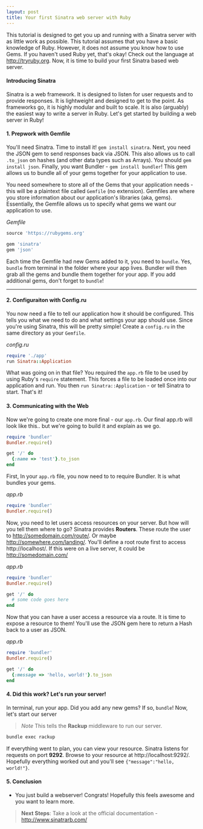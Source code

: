 ```yaml
---
layout: post
title: Your first Sinatra web server with Ruby
---
```


This tutorial is designed to get you up and running with a Sinatra server with as little work as possible. This tutorial assumes that you have a basic knowledge of Ruby. However, it does not assume you know how to use Gems. If you haven't used Ruby yet, that's okay! Check out the language at http://tryruby.org. Now, it is time to build your first Sinatra based web server.



#### Introducing Sinatra

Sinatra is a web framework. It is designed to listen for user requests and to provide responses. It is lightweight and designed to get to the point. As frameworks go, it is highly modular and built to scale. It is also (arguably) the easiest way to write a server in Ruby. Let's get started by building a web server in Ruby!

#### 1. Prepwork with Gemfile

You'll need Sinatra. Time to install it! `gem install sinatra`. Next, you need the JSON gem to send responses back via JSON. This also allows us to call `.to_json` on hashes (and other data types such as Arrays). You should `gem install json`. Finally, you want Bundler - `gem install bundler`! This gem allows us to bundle all of your gems together for your application to use.

You need somewhere to store all of the Gems that your application needs - this will be a plaintext file called `Gemfile` (no extension). Gemfiles are where you store information about our application's libraries (aka, gems). Essentially, the Gemfile allows us to specify what gems we want our application to use.

*Gemfile*

```ruby
source 'https://rubygems.org'

gem 'sinatra'
gem 'json'
```

Each time the Gemfile had new Gems added to it, you need to `bundle`. Yes, `bundle` from terminal in the folder where your app lives. Bundler will then grab all the gems and bundle them together for your app. If you add additional gems, don't forget to `bundle`!


---

#### 2. Configuraiton with Config.ru

You now need a file to tell our application how it should be configured. This tells you what we need to do and what settings your app should use. Since you're using Sinatra, this will be pretty simple! Create a `config.ru` in the same directory as your `Gemfile`.

*config.ru*

```ruby
require './app'
run Sinatra::Application
```

What was going on in that file? You required the `app.rb` file to be used by using Ruby's `require` statement. This forces a file to be loaded once into our application and run. You then `run Sinatra::Application` - or tell Sinatra to start. That's it!


#### 3. Communicating with the Web

Now we're going to create one more final - our `app.rb`. Our final app.rb will look like this.. but we're going to build it and explain as we go.

```ruby
require 'bundler'
Bundler.require()

get '/' do
  {:name => 'test'}.to_json
end
```

First, In your `app.rb` file, you now need to to require Bundler. It is what bundles your gems. 

*app.rb*

```ruby
require 'bundler'
Bundler.require()
```

Now, you need to let users access resources on your server. But how will you tell them where to go? Sinatra provides **Routers**. These route the user to http://somedomain.com/route/. Or maybe http://somewhere.com/landing/. You'll define a root route first to access http://localhost/. If this were on a live server, it could be http://somedomain.com/

*app.rb*

```ruby
require 'bundler'
Bundler.require()

get '/' do
  # some code goes here
end
```

Now that you can have a user access a resource via a route. It is time to expose a resource to them! You'll use the JSON gem here to return a Hash back to a user as JSON.

*app.rb*

```ruby
require 'bundler'
Bundler.require()

get '/' do
  {:message => 'hello, world!'}.to_json
end
```

#### 4. Did this work? Let's run your server!

In terminal, run your app. Did you add any new gems? If so, `bundle`! Now, let's start our server

> *Note* This tells the **Rackup** middleware to run our server.

```bash
bundle exec rackup
```

If everything went to plan, you can view your resource. Sinatra listens for requests on port **9292**. Browse to your resource at http://localhost:9292/. Hopefully everything worked out and you'll see `{"message":"hello, world!"}`.


#### 5. Conclusion

* You just build a webserver! Congrats! Hopefully this feels awesome and you want to learn more.

> **Next Steps**: Take a look at the official documentation - http://www.sinatrarb.com/